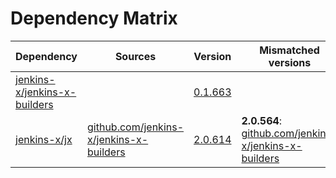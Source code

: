 # Dependency Matrix

Dependency | Sources | Version | Mismatched versions
---------- | ------- | ------- | -------------------
[jenkins-x/jenkins-x-builders](https://github.com/jenkins-x/jenkins-x-builders.git) |  | [0.1.663]() | 
[jenkins-x/jx](https://github.com/jenkins-x/jx.git) | [github.com/jenkins-x/jenkins-x-builders](https://github.com/jenkins-x/jenkins-x-builders) | [2.0.614](https://github.com/jenkins-x/jx/releases/tag/v2.0.614) | **2.0.564**: [github.com/jenkins-x/jenkins-x-builders](https://github.com/jenkins-x/jenkins-x-builders)
